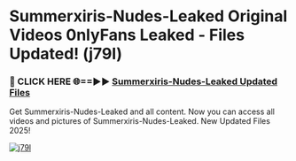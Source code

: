 # Summerxiris-Nudes-Leaked Original Videos 0nlyFans Leaked - Files Updated! (j79l)

<h3>🔴 CLICK HERE 🌐==►► <a href="https://tinyurl.com/yc6ubb5a" rel="nofollow">Summerxiris-Nudes-Leaked Updated Files</a></h3>

Get Summerxiris-Nudes-Leaked and all content. Now you can access all videos and pictures of Summerxiris-Nudes-Leaked. New Updated Files 2025!

[![j79l](https://i.imgur.com/7eu0CRL.gif)](https://tinyurl.com/yc6ubb5a)
